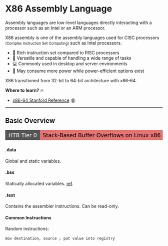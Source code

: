 # X86 Assembly Language

<div class="row row-cols-lg-2"><div>

Assembly languages are low-level languages directly interacting with a processor such as an Intel or an ARM processor.

X86 assembly is one of the assembly languages used for CISC processors <small>(Complex Instruction Set Computing)</small> such as Intel processors.

* 🧐 Rich instruction set compared to RISC processors
* 🧩️ Versatile and capable of handling a wide range of tasks
* 💻 Commonly used in desktop and server environments
* 🚨 May consume more power while power-efficient options exist

X86 transitioned from 32-bit to 64-bit architecture with x86-64.
</div><div>

**Where to learn?** 🔥

* [x86-64 Stanford Reference](https://web.stanford.edu/class/cs107/resources/x86-64-reference.pdf) <small>(👻)</small>
</div></div>

<hr class="sep-both">

## Basic Overview

[![stack_based_buffer_overflows_linux_x86](../../../../cybersecurity/_badges/htb/stack_based_buffer_overflows_linux_x86.svg)](https://academy.hackthebox.com/course/preview/stack-based-buffer-overflows-on-linux-x86)

<div class="row row-cols-lg-2"><div>

#### .data

Global and static variables.

#### .bss

Statically allocated variables. [ref](https://stackoverflow.com/questions/8145243/x86-asm-linux-using-the-bss-section#8145374).

#### .text

Contains the assembler instructions. Can be read-only.
</div><div>

#### Common Instructions

Random instructions:

```x86asm
mov destination, source ; put value into registry
```
</div></div>